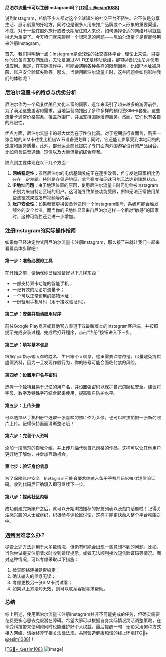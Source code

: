 **尼泊尔流量卡可以注册Instagram吗？[[TG💪+ @esim1088](https://t.me/s/esim1088)]**

说到Instagram，相信不少人都对这个全球知名的社交平台不陌生。它不仅是分享生活、展示创意的好地方，同时也是很多人用来推广品牌或个人形象的重要渠道。不过，对于一些在国外旅行或者长期居住的人来说，如何选择合适的网络环境就显得尤为重要了。今天咱们就来聊聊一个很常见的问题——尼泊尔流量卡是否能够用来注册Instagram。

首先，我们得明确一点：Instagram是全球性的社交媒体平台，理论上来说，只要你的设备有互联网连接，无论是通过Wi-Fi还是移动数据，都可以尝试注册并使用该应用。但是，在实际操作中，可能会遇到各种各样的限制因素，比如IP地址被屏蔽、账户安全验证失败等。那么，当使用尼泊尔流量卡时，这些问题会如何影响我们的体验呢？

### 尼泊尔流量卡的特点与优劣分析

尼泊尔作为一个风景优美且文化丰富的国家，近年来吸引了越来越多的游客前往。为了满足这些游客的需求，当地运营商推出了多种多样的预付费SIM卡套餐。这些流量卡通常价格实惠、覆盖范围广，并且支持国际漫游服务。然而，它们也有各自的局限性。

优点方面，尼泊尔流量卡的最大优势在于性价比高。对于短期旅行者而言，购买一张当地的SIM卡往往比租借WiFi设备更划算；同时，它还能让你享受到本地网络的速度和服务质量。此外，部分运营商还提供了专门面向外国游客设计的产品组合，比如包含语音通话、短信以及大量流量的综合套餐。

缺点则主要体现在以下几个方面：
1. **网络稳定性**：虽然尼泊尔的电信基础设施正在逐步改善，但与发达国家相比仍存在一定差距。特别是在偏远地区，信号强度和网速可能无法达到理想状态。
2. **IP地址问题**：由于地理位置的原因，使用尼泊尔流量卡时可能会被Instagram识别为来自特定区域的用户。这可能导致某些功能受限，例如无法正常使用某些滤镜效果或发布视频等内容。
3. **账户安全性**：如果频繁更换设备登录同一个Instagram账号，系统可能会触发额外的安全检查。而当你的IP地址显示来自尼泊尔这样一个相对“敏感”的国家时，这种可能性还会进一步增加。

### 注册Instagram的实际操作指南

如果你已经决定尝试用尼泊尔流量卡注册Instagram，那么接下来就让我们一起来看看具体步骤吧！

#### 第一步：准备必要的工具
在开始之前，请确保你已经准备好以下几样东西：
- 一部支持双卡功能的智能手机；
- 一张有效的尼泊尔流量卡；
- 一个可以正常使用的邮箱地址；
- 一份备用手机号码（用于接收验证码）。

#### 第二步：安装并启动应用程序
前往Google Play商店或其他官方渠道下载最新版本的Instagram客户端，并按照提示完成安装过程。完成后打开程序，点击“注册”按钮进入下一步。

#### 第三步：填写基本信息
根据页面指示输入你的姓名、生日等个人信息。这里需要注意的是，尽量避免提供虚假资料，因为一旦发现作假行为，你的账号可能会面临封禁的风险。

#### 第四步：设置用户名与密码
选择一个独特且易于记忆的用户名，并设置强密码以保护自己的隐私安全。建议将字母、数字及特殊字符结合起来使用，提高账户防护水平。

#### 第五步：上传头像
可以选择从手机相册中选取一张喜欢的照片作为头像，也可以直接拍摄一张新的照片上传。记得保持画面清晰整洁哦！

#### 第六步：完善个人资料
添加一段简短的自我介绍，并上传几幅代表自己风格的作品。这样可以让其他用户更好地了解你，并增加互动机会。

#### 第七步：验证身份信息
为了保障账户安全，Instagram可能会要求你输入备用手机号码以接收短信验证码。收到代码后正确填入即可继续下一步。

#### 第八步：探索社区内容
成功创建完新账户之后，就可以开始浏览推荐的好友列表以及热门话题啦！记得关注感兴趣的人士或组织，积极参与评论区讨论，这样才能更快融入整个平台氛围之中。

### 遇到困难怎么办？
尽管上述方法适用于大多数情况，但仍有可能会出现一些意想不到的问题。比如，当你尝试提交注册请求时收到错误提示，或者无法顺利接收短信验证码等情况。面对这种情况，可以考虑采取以下措施：

1. 检查网络连接是否稳定；
2. 确认输入的信息无误；
3. 考虑更换另一张SIM卡试试看；
4. 如果以上方法均无效，则可以联系客服寻求帮助。

### 总结
综上所述，使用尼泊尔流量卡注册Instagram并非不可能完成的任务，但确实需要花费更多心思去克服潜在障碍。希望大家可以根据自身实际情况灵活调整策略，在享受科技带来便利的同时也能维护好个人权益。最后提醒一句：无论采用何种方式接入网络，请始终遵守相关法律法规，共同营造健康和谐的线上环境[[TG💪+ @esim1088](https://t.me/s/esim1088)]！

[[TG💪+ @esim1088](https://t.me/s/esim1088) ![Image](https://i.postimg.cc/4NQfJmqS/Snipaste-2025-05-13-00-14-12.png)]